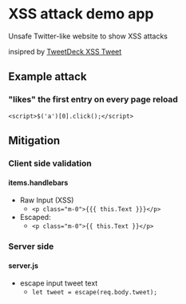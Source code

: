 # XSS attack demo app

Unsafe Twitter-like website to show XSS attacks

insipred by [TweetDeck XSS Tweet](https://dev.to/ben/my-all-time-favorite-demonstration-of-a-cross-site-scripting-attack)

## Example attack

### "likes" the first entry on every page reload
```<script>$('a')[0].click();</script>```

## Mitigation

### Client side validation

#### items.handlebars

- Raw Input (XSS)
  - `<p class="m-0">{{{ this.Text }}}</p>`
- Escaped:
  - `<p class="m-0">{{ this.Text }}</p>`

### Server side

#### server.js

- escape input tweet text
  - `let tweet = escape(req.body.tweet);`
